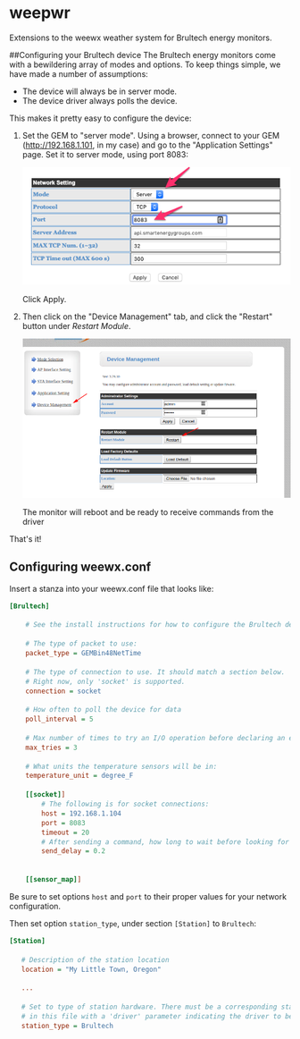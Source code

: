 weepwr
======

Extensions to the weewx weather system for Brultech energy monitors.

##Configuring your Brultech device
The Brultech energy monitors come with a bewildering array of modes and options. To keep things
simple, we have made a number of assumptions:

- The device will always be in server mode.
- The device driver always polls the device.

This makes it pretty easy to configure the device:

1. Set the GEM to "server mode".
Using a browser, connect to your GEM (http://192.168.1.101, in my case) 
and go to the "Application Settings" page. 
Set it to server mode, using port 8083:

    ![Application settings](images/server_mode.png)

    Click Apply.
    
2. Then click on the "Device Management" tab, and click the "Restart" button under 
*Restart Module*.

    ![Restart Module](images/restart_module.png)
    
    The monitor will reboot and be ready to receive commands from the driver
    
That's it!

## Configuring weewx.conf
Insert a stanza into your weewx.conf file that looks like:

```ini
[Brultech]

    # See the install instructions for how to configure the Brultech devices!!
    
    # The type of packet to use:
    packet_type = GEMBin48NetTime
    
    # The type of connection to use. It should match a section below. 
    # Right now, only 'socket' is supported.
    connection = socket
    
    # How often to poll the device for data
    poll_interval = 5

    # Max number of times to try an I/O operation before declaring an error
    max_tries = 3
    
    # What units the temperature sensors will be in:
    temperature_unit = degree_F

    [[socket]]
        # The following is for socket connections: 
        host = 192.168.1.104
        port = 8083
        timeout = 20
        # After sending a command, how long to wait before looking for a response    
        send_delay = 0.2

    
    [[sensor_map]]
```

Be sure to set options `host` and `port` to their proper values for your network configuration.

Then set option `station_type`, under section `[Station]` to `Brultech`:
 
 ```ini
[Station]

    # Description of the station location
    location = "My Little Town, Oregon"

    ...

    # Set to type of station hardware. There must be a corresponding stanza
    # in this file with a 'driver' parameter indicating the driver to be used.
    station_type = Brultech
```